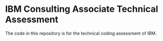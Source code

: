 # IBM Consulting Associate Technical Assessment

The code in this repository is for the technical coding assessment of IBM. 



